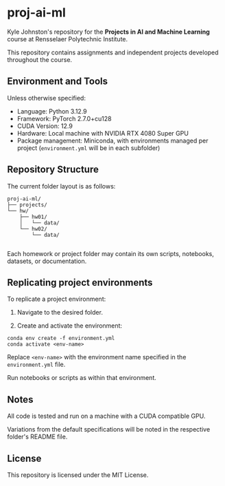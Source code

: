 # proj-ai-ml

Kyle Johnston's repository for the **Projects in AI and Machine Learning** course at Rensselaer Polytechnic Institute.

This repository contains assignments and independent projects developed throughout the course.

## Environment and Tools

Unless otherwise specified:

- Language: Python 3.12.9  
- Framework: PyTorch 2.7.0+cu128  
- CUDA Version: 12.9  
- Hardware: Local machine with NVIDIA RTX 4080 Super GPU  
- Package management: Miniconda, with environments managed per project (`environment.yml` will be in each subfolder)

## Repository Structure

The current folder layout is as follows:

```
proj-ai-ml/
├── projects/
└── hw/
    ├── hw01/
    │   └── data/
    └── hw02/
        └── data/
        
```

Each homework or project folder may contain its own scripts, notebooks, datasets, or documentation.

## Replicating project environments

To replicate a project environment:

1. Navigate to the desired folder.

2. Create and activate the environment:

```
conda env create -f environment.yml
conda activate <env-name>
```
Replace `<env-name>` with the environment name specified in the `environment.yml` file.

Run notebooks or scripts as within that environment.

## Notes
All code is tested and run on a machine with a CUDA compatible GPU.

Variations from the default specifications will be noted in the respective folder's README file.

## License
This repository is licensed under the MIT License.